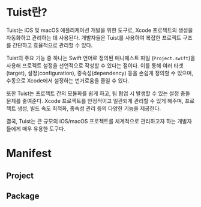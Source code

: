 # Tuist란?

Tuist는 iOS 및 macOS 애플리케이션 개발을 위한 도구로, Xcode 프로젝트의 생성을 자동화하고 관리하는 데 사용된다. 개발자들은 Tuist를 사용하여 복잡한 프로젝트 구조를 간단하고 효율적으로 관리할 수 있다.

Tuist의 주요 기능 중 하나는 Swift 언어로 정의된 매니페스트 파일 (`Project.swift`)을 사용해 프로젝트 설정을 선언적으로 작성할 수 있다는 점이다. 이를 통해 여러 타겟(target), 설정(configuration), 종속성(dependency) 등을 손쉽게 정의할 수 있으며, 수동으로 Xcode에서 설정하는 번거로움을 줄일 수 있다.

또한 Tuist는 프로젝트 간의 모듈화를 쉽게 하고, 팀 협업 시 발생할 수 있는 설정 충돌 문제를 줄여준다. Xcode 프로젝트를 안정적이고 일관되게 관리할 수 있게 해주며, 프로젝트 생성, 빌드 속도 최적화, 종속성 관리 등의 다양한 기능을 제공한다.

결국, Tuist는 큰 규모의 iOS/macOS 프로젝트를 체계적으로 관리하고자 하는 개발자들에게 매우 유용한 도구다.

# Manifest
## Project
## Package




